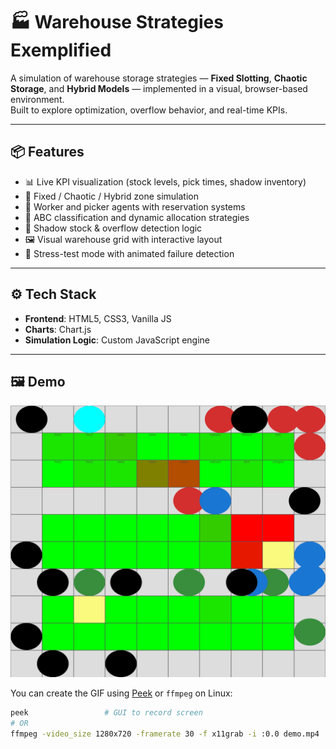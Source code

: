 # 🏭 Warehouse Strategies Exemplified

A simulation of warehouse storage strategies — **Fixed Slotting**, **Chaotic Storage**, and **Hybrid Models** — implemented in a visual, browser-based environment.  
Built to explore optimization, overflow behavior, and real-time KPIs.

---

## 📦 Features

- 📊 Live KPI visualization (stock levels, pick times, shadow inventory)
- 🚧 Fixed / Chaotic / Hybrid zone simulation
- 🤖 Worker and picker agents with reservation systems
- 🎯 ABC classification and dynamic allocation strategies
- 🧠 Shadow stock & overflow detection logic
- 🖼️ Visual warehouse grid with interactive layout
- 🔁 Stress-test mode with animated failure detection

---

## ⚙️ Tech Stack

- **Frontend**: HTML5, CSS3, Vanilla JS  
- **Charts**: Chart.js  
- **Simulation Logic**: Custom JavaScript engine  

---

## 🖼️ Demo

![Warehouse Simulation Demo](docs/demo.gif)

You can create the GIF using [Peek](https://github.com/phw/peek) or `ffmpeg` on Linux:
```bash
peek                 # GUI to record screen
# OR
ffmpeg -video_size 1280x720 -framerate 30 -f x11grab -i :0.0 demo.mp4
